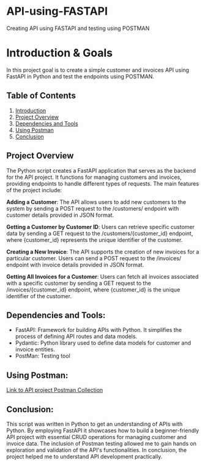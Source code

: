 # API-using-FASTAPI
Creating API using FASTAPI and testing using POSTMAN

# Introduction & Goals
In this project goal is to create a simple customer and invoices API using FastAPI in Python and test the endpoints using POSTMAN.

## Table of Contents
1. [Introduction](#Introduction)
2. [Project Overview](#Project-overview)
3. [Dependencies and Tools](#Dependencies-and-tools)
4. [Using Postman](#Using-Postman)
6. [Conclusion](#Conclusion)

## Project Overview
The Python script creates a FastAPI application that serves as the backend for the API project. It functions for managing customers and invoices, providing endpoints to handle different types of requests. The main features of the project include:

**Adding a Customer**: 
The API allows users to add new customers to the system by sending a POST request to the /customers/ endpoint with customer details provided in JSON format.

**Getting a Customer by Customer ID**: Users can retrieve specific customer data by sending a GET request to the /customers/{customer_id} endpoint, where {customer_id} represents the unique identifier of the customer.

**Creating a New Invoice**: The API supports the creation of new invoices for a particular customer. Users can send a POST request to the /invoices/ endpoint with invoice details provided in JSON format.

**Getting All Invoices for a Customer**: Users can fetch all invoices associated with a specific customer by sending a GET request to the /invoices/{customer_id} endpoint, where {customer_id} is the unique identifier of the customer.

## Dependencies and Tools:

- FastAPI: Framework for building APIs with Python. It simplifies the process of defining API routes and data models.
- Pydantic: Python library used to define data models for customer and invoice entities.
- PostMan: Testing tool

## Using Postman:

[Link to API project Postman Collection](API_project.postman_collection.json)

## Conclusion:
This script was written in Python to get an understanding of APIs with Python. By employing FastAPI it showcases how to build a beginner-friendly API project with essential CRUD operations for managing customer and invoice data. The inclusion of Postman testing allowed me to gain hands on exploration and validation of the API's functionalities. In conclusion, the project helped me to understand API development practically.








